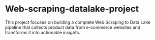 # Web-scraping-datalake-project
This project focuses on building a complete Web Scraping to Data Lake pipeline that collects product data from e-commerce websites and transforms it into actionable insights.

